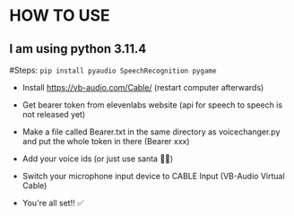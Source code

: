 # HOW TO USE

## I am using python 3.11.4

#Steps:
 ```pip install pyaudio SpeechRecognition pygame```

 - Install https://vb-audio.com/Cable/ (restart computer afterwards)

 - Get bearer token from elevenlabs website (api for speech to speech is not released yet)

 - Make a file called Bearer.txt in the same directory as voicechanger.py and put the whole token in there (Bearer xxx)

 - Add your voice ids (or just use santa 🎅🎅) 

 - Switch your microphone input device to CABLE Input (VB-Audio Virtual Cable)

 - You're all set!! ✅
